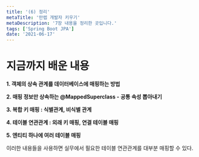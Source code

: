 ```yaml
---
title: '(6) 정리'
metaTitle: '만렙 개발자 키우기'
metaDescription: '7장 내용을 정리한 곳입니다.'
tags: ['Spring Boot JPA']
date: '2021-06-17'
---
```


# 지금까지 배운 내용

**1. 객체의 상속 관계를 데이터베이스에 매핑하는 방법**


**2. 매핑 정보만 상속하는 @MappedSuperclass - 공통 속성 뽑아내기**


**3. 복합 키 매핑 : 식별관계, 비식별 관계**


**4. 테이블 연관관계 : 외래 키 매핑, 연결 테이블 매핑**


**5. 엔티티 하나에 여러 테이블 매핑**

이러한 내용들을 사용하면 실무에서 필요한 테이블 연관관계를 대부분 매핑할 수 있다.
